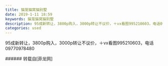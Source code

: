 ```yaml
---
title: 猫笼猫窝猫别墅
date: 2019-1-11 18:59
keywords: 猫笼猫窝猫别墅
description: 95成新转让，3800p购入，3000p转让不议价，＋vx看图995210603，电话09770978480
categories: used
---
```

<td class="t_f" id="postmessage_2669523">

95成新转让，3800p购入，3000p转让不议价，＋vx看图995210603，电话09770978480<br/>
</td>
###### 转载自[菲龙网]